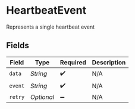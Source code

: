 # HeartbeatEvent

Represents a single heartbeat event


## Fields

| Field              | Type               | Required           | Description        |
| ------------------ | ------------------ | ------------------ | ------------------ |
| `data`             | *String*           | :heavy_check_mark: | N/A                |
| `event`            | *String*           | :heavy_check_mark: | N/A                |
| `retry`            | *Optional<Long>*   | :heavy_minus_sign: | N/A                |